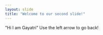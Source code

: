 ```yaml
---
layout: slide
title: "Welcome to our second slide!"
---
```

"Hi I am Gayatri"
Use the left arrow to go back!
